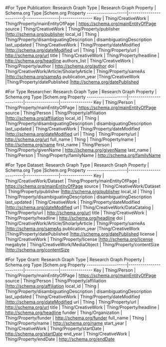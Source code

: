 #For Type Publication: 
Research Graph Type | Research Graph Property | Schema.org Type |Schem.org Property
--------------------|-------------------------|-----------------|----------------
Key | Thing/CreativeWork | Thing/Property/mainEntityOfPage | https://schema.org/mainEntityOfPage
source | Thing/CreativeWork | Thing/Property/publisher |http://schema.org/publisher
local_id | Thing | Thing/Property/disambiguatingDescription | disambiguatingDescription
last_updated | Thing/CreativeWork | Thing/Property/dateModified |http://schema.org/dateModified
url | Thing | Thing/Property/url | http://schema.org/url
title | Thing/CreativeWork | Thing/Property/headline | http://schema.org/headline
authors_list | Thing/CreativeWork | Thing/Property/author | http://schema.org/author
doi | Thing/CreativeWork/Article/SholarlyArticle | Thing/Property/sameAs |http://schema.org/sameAs
publication_year |Thing/CreativeWork |Thing/Property/datePublished |http://schema.org/datePublished

#For Type Researcher: 
Research Graph Type | Research Graph Property | Schema.org Type |Schem.org Property
--------------------|-------------------------|-----------------|----------------
Key | Thing/Person | Thing/Property/mainEntityOfPage | https://schema.org/mainEntityOfPage
source | Thing/Person | Thing/Property/affiliation |http://schema.org/affiliation
local_id | Thing | Thing/Property/disambiguatingDescription | disambiguatingDescription
last_updated | Thing/CreativeWork | Thing/Property/dateModified |http://schema.org/dateModified
url | Thing | Thing/Property/url | http://schema.org/url
full_name | Thing | Thing/Property/name | http://schema.org/name
first_name | Thing/Person | Thing/Property/givenName | http://schema.org/givenName
last_name | Thing/Person | Thing/Property/familyName | http://schema.org/familyName

#For Type Dataset: 
Research Graph Type | Research Graph Property | Schema.org Type |Schem.org Property
--------------------|-------------------------|-----------------|----------------
Key | Thing/CreativeWork/Dataset | Thing/Property/mainEntityOfPage | https://schema.org/mainEntityOfPage
source | Thing/CreativeWork/Dataset | Thing/Property/publisher |http://schema.org/publisher
local_id | Thing | Thing/Property/disambiguatingDescription | disambiguatingDescription
last_updated | Thing/CreativeWork | Thing/Property/dateModified |http://schema.org/dateModified
url | Thing/CreativeWork/DataCatalog | Thing/Property/url | http://schema.org/url
title | Thing/CreativeWork | Thing/Property/headline | http://schema.org/headline
doi | Thing/CreativeWork/Article/SholarlyArticle | Thing/Property/sameAs |http://schema.org/sameAs
publication_year |Thing/CreativeWork |Thing/Property/datePublished |http://schema.org/datePublished
license | Thing/CreativeWork | Thing/Property/license |http://schema.org/license
megabyte | Thing/CreativeWork/MediaObject | Thing/Property/contentSize |http://schema.org/contentSize

#For Type Grant: 
Research Graph Type | Research Graph Property | Schema.org Type |Schem.org Property
--------------------|-------------------------|-----------------|----------------
Key | Thing/Person | Thing/Property/mainEntityOfPage | https://schema.org/mainEntityOfPage
source | Thing/Person | Thing/Property/affiliation |http://schema.org/affiliation
local_id | Thing | Thing/Property/disambiguatingDescription | disambiguatingDescription
last_updated | Thing/CreativeWork | Thing/Property/dateModified |http://schema.org/dateModified
url | Thing | Thing/Property/url | http://schema.org/url
title | Thing/CreativeWork | Thing/Property/headline | http://schema.org/headline
funder | Thing/Organization | Thing/Property/funder | http://schema.org/funder
full_name | Thing | Thing/Property/name | http://schema.org/name
start_year | Thing/CreativeWork | Thing/Property/startDate | http://schema.org/startDate
end_year | Thing/CreativeWork | Thing/Property/endDate | http://schema.org/endDate
